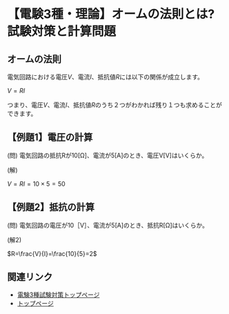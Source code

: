 # 【電験3種・理論】オームの法則とは?試験対策と計算問題

## オームの法則

電気回路における電圧$V$、電流$I$、抵抗値$R$には以下の関係が成立します。

$V=RI$

つまり、電圧$V$、電流$I$、抵抗値$R$のうち２つがわかれば残り１つも求めることができます。

## 【例題1】電圧の計算

(問)
電気回路の抵抗Rが10[Ω]、電流が5[A]のとき、電圧V[V]はいくらか。


(解)

$V=RI=10\times 5 =50$

## 【例題2】抵抗の計算

(問) 
電気回路の電圧が10［V］、電流が5[A]のとき、抵抗R[Ω]はいくらか。


(解2) 

$R=\frac{V}{I}=\frac{10}{5}=2$



## 関連リンク

- [電験3種試験対策トップページ](../index.md)
- [トップページ](../../../index.md)